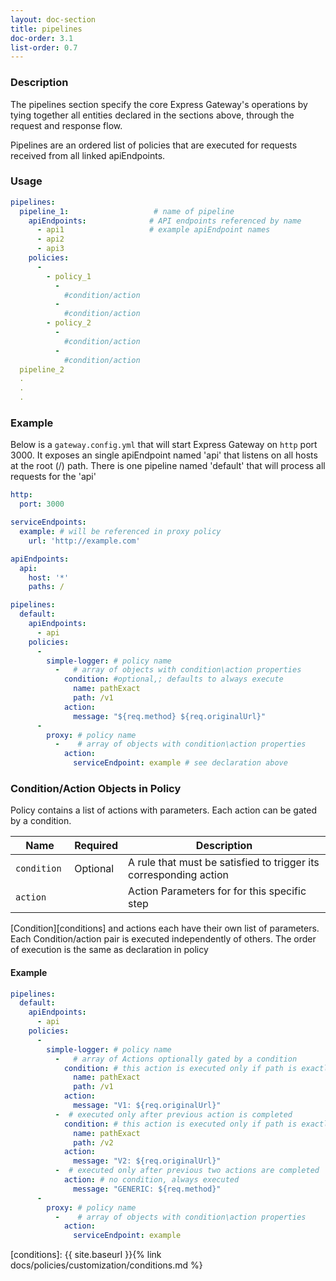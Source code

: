 ```yaml
---
layout: doc-section
title: pipelines
doc-order: 3.1
list-order: 0.7
---
```


### Description

The pipelines section specify the core Express Gateway's operations by tying  together all entities declared in the sections above, through the request and response flow.

Pipelines are an ordered list of policies that are executed for requests received from all linked apiEndpoints.

### Usage

```yaml
pipelines:
  pipeline_1:                   # name of pipeline
    apiEndpoints:              # API endpoints referenced by name
      - api1                   # example apiEndpoint names
      - api2
      - api3
    policies:
      -
        - policy_1
          -
            #condition/action
          -
            #condition/action
        - policy_2
          -
            #condition/action
          -
            #condition/action
  pipeline_2
  .
  .
  .
```

### Example

Below is a `gateway.config.yml` that will start Express Gateway on `http` port 3000. It exposes an single apiEndpoint named 'api' that listens on all hosts at the root (/) path. There is one pipeline named 'default' that will process all requests for the 'api'

```yaml
http:
  port: 3000

serviceEndpoints:
  example: # will be referenced in proxy policy
    url: 'http://example.com'

apiEndpoints:
  api:
    host: '*'
    paths: /

pipelines:
  default:
    apiEndpoints:
      - api
    policies:
      -
        simple-logger: # policy name
          -   # array of objects with condition\action properties
            condition: #optional,; defaults to always execute
              name: pathExact
              path: /v1
            action:
              message: "${req.method} ${req.originalUrl}"
      -
        proxy: # policy name
          -    # array of objects with condition\action properties
            action:
              serviceEndpoint: example # see declaration above
```

### Condition/Action Objects in Policy

Policy contains a list of actions with parameters. Each action can be gated by a  condition.

| Name         | Required | Description                                                                                                             |
| ------------ | -------- | ----------------------------------------------------------------------------------------------------------------------- |
| `condition ` | Optional | A rule that must be satisfied to trigger its corresponding action                                                       |
| `action `    |          | Action Parameters for for this specific step  |


[Condition][conditions] and actions each have their own list of parameters.
Each Condition/action pair is executed independently of others.
The order of execution is the same as declaration in policy

#### Example
```yml
pipelines:
  default:
    apiEndpoints:
      - api
    policies:
      -
        simple-logger: # policy name
          -   # array of Actions optionally gated by a condition
            condition: # this action is executed only if path is exactly /v1
              name: pathExact
              path: /v1
            action:
              message: "V1: ${req.originalUrl}"
          -  # executed only after previous action is completed
            condition: # this action is executed only if path is exactly /v2
              name: pathExact
              path: /v2
            action:
              message: "V2: ${req.originalUrl}"
          -  # executed only after previous two actions are completed
            action: # no condition, always executed
              message: "GENERIC: ${req.method}"
      -
        proxy: # policy name
          -    # array of objects with condition\action properties
            action:
              serviceEndpoint: example
```


[conditions]: {{ site.baseurl }}{% link docs/policies/customization/conditions.md %}
